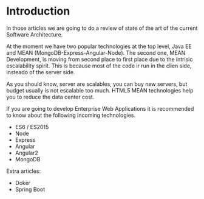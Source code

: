 
# Introduction



In those articles we are going to do a review of state of the art of the current Software Architecture.

At the moment we have two popular technologies at the top level, Java EE and MEAN (MongoDB-Express-Angular-Node). The second one, MEAN Development, is moving from second place to first place due to the intrisic escalability spirit. This is because most of the code ir run in the clien side, insteado of the server side. 

As you should know, server are scalables, you can buy new servers, but budget usually is not escalable too much. HTML5 MEAN technologies help you to reduce the data center cost.

If you are going to develop Enterprise Web Applications it is recommended to know about the following incoming technologies.

- ES6 / ES2015
- Node
- Express
- Angular
- Angular2
- MongoDB


Extra articles:
- Doker
- Spring Boot


